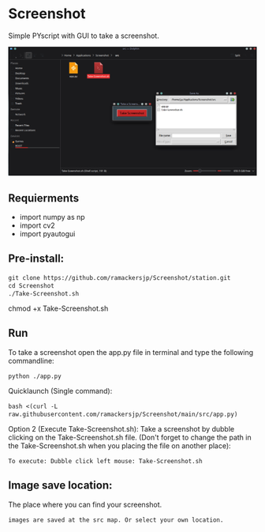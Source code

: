 # Screenshot
 Simple PYscript with GUI to take a screenshot.

 ![Banner](header_screenshot.png)

 ## Requierments
- import numpy as np
- import cv2
- import pyautogui

## Pre-install:

```
git clone https://github.com/ramackersjp/Screenshot/station.git
cd Screenshot
./Take-Screenshot.sh
```
chmod +x Take-Screenshot.sh

## Run
To take a screenshot open the app.py file in terminal and type the following commandline: 

```
python ./app.py
```
Quicklaunch (Single command): 

```
bash <(curl -L raw.githubusercontent.com/ramackersjp/Screenshot/main/src/app.py)
```

Option 2 (Execute Take-Screenshot.sh):
Take a screenshot by dubble clicking on the Take-Screenshot.sh file. (Don't forget to change the path in the Take-Screenshot.sh when you placing the file on another place):
```
To execute: Dubble click left mouse: Take-Screenshot.sh
```
## Image save location:
The place where you can find your screenshot.
```
images are saved at the src map. Or select your own location.
```
